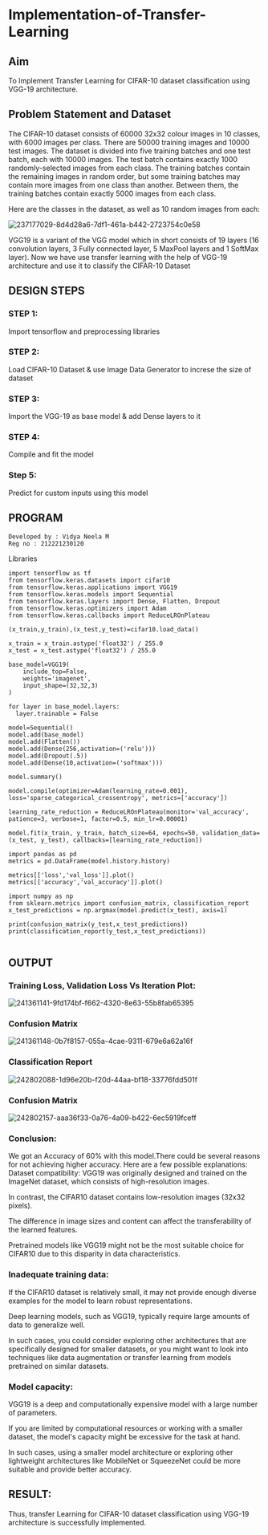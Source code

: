 # Implementation-of-Transfer-Learning
## Aim
To Implement Transfer Learning for CIFAR-10 dataset classification using VGG-19 architecture.
## Problem Statement and Dataset
The CIFAR-10 dataset consists of 60000 32x32 colour images in 10 classes, with 6000 images per class. There are 50000 training images and 10000 test images.
The dataset is divided into five training batches and one test batch, each with 10000 images. The test batch contains exactly 1000 randomly-selected images from each class. The training batches contain the remaining images in random order, but some training batches may contain more images from one class than another. Between them, the training batches contain exactly 5000 images from each class.

Here are the classes in the dataset, as well as 10 random images from each:

![237177029-8d4d28a6-7df1-461a-b442-2723754c0e58](https://github.com/vidyaneela/Implementation-of-Transfer-Learning/assets/94169318/0c867e5a-02f9-4e55-b90e-0f50b649c456)

VGG19 is a variant of the VGG model which in short consists of 19 layers (16 convolution layers, 3 Fully connected layer, 5 MaxPool layers and 1 SoftMax layer).
Now we have use transfer learning with the help of VGG-19 architecture and use it to classify the CIFAR-10 Dataset


## DESIGN STEPS
### STEP 1:

Import tensorflow and preprocessing libraries

### STEP 2:

Load CIFAR-10 Dataset & use Image Data Generator to increse the size of dataset

### STEP 3:

Import the VGG-19 as base model & add Dense layers to it

### STEP 4:

Compile and fit the model

### Step 5:

Predict for custom inputs using this model

## PROGRAM
```
Developed by : Vidya Neela M
Reg no : 212221230120
```
Libraries
```
import tensorflow as tf
from tensorflow.keras.datasets import cifar10
from tensorflow.keras.applications import VGG19
from tensorflow.keras.models import Sequential
from tensorflow.keras.layers import Dense, Flatten, Dropout
from tensorflow.keras.optimizers import Adam
from tensorflow.keras.callbacks import ReduceLROnPlateau

(x_train,y_train),(x_test,y_test)=cifar10.load_data()

x_train = x_train.astype('float32') / 255.0
x_test = x_test.astype('float32') / 255.0

base_model=VGG19(
    include_top=False,
    weights='imagenet',
    input_shape=(32,32,3)
)

for layer in base_model.layers:
  layer.trainable = False

model=Sequential()
model.add(base_model)
model.add(Flatten())
model.add(Dense(256,activation=('relu')))
model.add(Dropout(.5))
model.add(Dense(10,activation=('softmax')))

model.summary()

model.compile(optimizer=Adam(learning_rate=0.001), loss='sparse_categorical_crossentropy', metrics=['accuracy'])

learning_rate_reduction = ReduceLROnPlateau(monitor='val_accuracy', patience=3, verbose=1, factor=0.5, min_lr=0.00001)

model.fit(x_train, y_train, batch_size=64, epochs=50, validation_data=(x_test, y_test), callbacks=[learning_rate_reduction])

import pandas as pd
metrics = pd.DataFrame(model.history.history)

metrics[['loss','val_loss']].plot()
metrics[['accuracy','val_accuracy']].plot()

import numpy as np
from sklearn.metrics import confusion_matrix, classification_report
x_test_predictions = np.argmax(model.predict(x_test), axis=1)

print(confusion_matrix(y_test,x_test_predictions))
print(classification_report(y_test,x_test_predictions))


```

## OUTPUT
### Training Loss, Validation Loss Vs Iteration Plot:

![241361141-9fd174bf-f662-4320-8e63-55b8fab65395](https://github.com/vidyaneela/Implementation-of-Transfer-Learning/assets/94169318/9835def3-c786-4566-a7b0-9848c5715182)



### Confusion Matrix

![241361148-0b7f8157-055a-4cae-9311-679e6a62a16f](https://github.com/vidyaneela/Implementation-of-Transfer-Learning/assets/94169318/396ad930-1907-4b1b-8f8e-5d96553e303a)

### Classification Report

![242802088-1d96e20b-f20d-44aa-bf18-33776fdd501f](https://github.com/vidyaneela/Implementation-of-Transfer-Learning/assets/94169318/0b64e413-4f76-4ba3-aa9c-b2d7604bf837)

### Confusion Matrix

![242802157-aaa36f33-0a76-4a09-b422-6ec5919fceff](https://github.com/vidyaneela/Implementation-of-Transfer-Learning/assets/94169318/8589a21f-3b81-4443-a42b-6a0726375891)

### Conclusion:
We got an Accuracy of 60% with this model.There could be several reasons for not achieving higher accuracy. Here are a few possible explanations: Dataset compatibility: VGG19 was originally designed and trained on the ImageNet dataset, which consists of high-resolution images.

In contrast, the CIFAR10 dataset contains low-resolution images (32x32 pixels).

The difference in image sizes and content can affect the transferability of the learned features.

Pretrained models like VGG19 might not be the most suitable choice for CIFAR10 due to this disparity in data characteristics.

### Inadequate training data:
If the CIFAR10 dataset is relatively small, it may not provide enough diverse examples for the model to learn robust representations.

Deep learning models, such as VGG19, typically require large amounts of data to generalize well.

In such cases, you could consider exploring other architectures that are specifically designed for smaller datasets, or you might want to look into techniques like data augmentation or transfer learning from models pretrained on similar datasets.

### Model capacity:
VGG19 is a deep and computationally expensive model with a large number of parameters.

If you are limited by computational resources or working with a smaller dataset, the model's capacity might be excessive for the task at hand.

In such cases, using a smaller model architecture or exploring other lightweight architectures like MobileNet or SqueezeNet could be more suitable and provide better accuracy.

## RESULT:
Thus, transfer Learning for CIFAR-10 dataset classification using VGG-19 architecture is successfully implemented.
